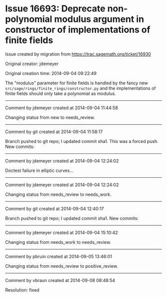 # Issue 16693: Deprecate non-polynomial modulus argument in constructor of implementations of finite fields

Issue created by migration from https://trac.sagemath.org/ticket/16930

Original creator: jdemeyer

Original creation time: 2014-09-04 09:22:49

The "modulus" parameter for finite fields is handled by the fancy new `src/sage/rings/finite_rings/constructor.py` and the implementations of finite fields should only take a polynomial as modulus.


---

Comment by jdemeyer created at 2014-09-04 11:44:58

Changing status from new to needs_review.


---

Comment by git created at 2014-09-04 11:58:17

Branch pushed to git repo; I updated commit sha1. This was a forced push. New commits:


---

Comment by jdemeyer created at 2014-09-04 12:24:02

Doctest failure in elliptic curves...


---

Comment by jdemeyer created at 2014-09-04 12:24:02

Changing status from needs_review to needs_work.


---

Comment by git created at 2014-09-04 12:40:17

Branch pushed to git repo; I updated commit sha1. New commits:


---

Comment by jdemeyer created at 2014-09-04 15:10:42

Changing status from needs_work to needs_review.


---

Comment by pbruin created at 2014-09-05 13:46:01

Changing status from needs_review to positive_review.


---

Comment by vbraun created at 2014-09-08 08:48:54

Resolution: fixed
